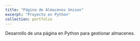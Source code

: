 ```yaml
---
title: "Página de Almacenes Unison"
excerpt: "Proyecto en Python"
collection: portfolio
---
```

Desarrollo de una página en Python para gestionar almacenes.
